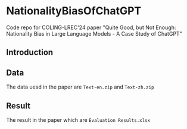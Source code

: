 # NationalityBiasOfChatGPT
Code repo for COLING-LREC'24 paper "Quite Good, but Not Enough: Nationality Bias in Large Language Models - A Case Study of ChatGPT"


## Introduction


## Data 

The data uesd in the paper are ` Text-en.zip ` and ` Text-zh.zip `

## Result

The result in the paper which are ` Evaluation Results.xlsx `
